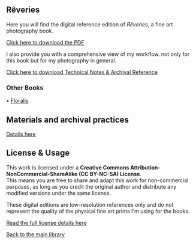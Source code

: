 
## Rêveries 


Here you will find the digital reference edition of *Rêveries*, a fine art photography book.

[Click here to download the PDF](https://github.com/GauvreauYves/FineArtBooks/raw/main/Reveries/pdf/Reveries.pdf)

I also provide you with a comprehensive view of my workflow. not only for this book but for my photography in general.

[Click here to download Technical Notes & Archival Reference](https://github.com/GauvreauYves/FineArtBooks/raw/main/Reveries/pdf/TechnicalNotes_Reveries.pdf)

### Other Books

• [Floralis](../Floralis)

## Materials and archival practices

[Details here](MATERIALS.md)

## License & Usage

This work is licensed under a **Creative Commons Attribution-NonCommercial-ShareAlike (CC BY-NC-SA) License**.  
This means you are free to share and adapt this work for non-commercial purposes, as long as you credit the original author and distribute any modified versions under the same license.

These digital editions are low-resolution references only and do not represent the quality of the physical fine art prints I'm using for the books.

[Read the full license details here](https://creativecommons.org/licenses/by-nc-sa/4.0/)


[Back to the main library](../README.md)
